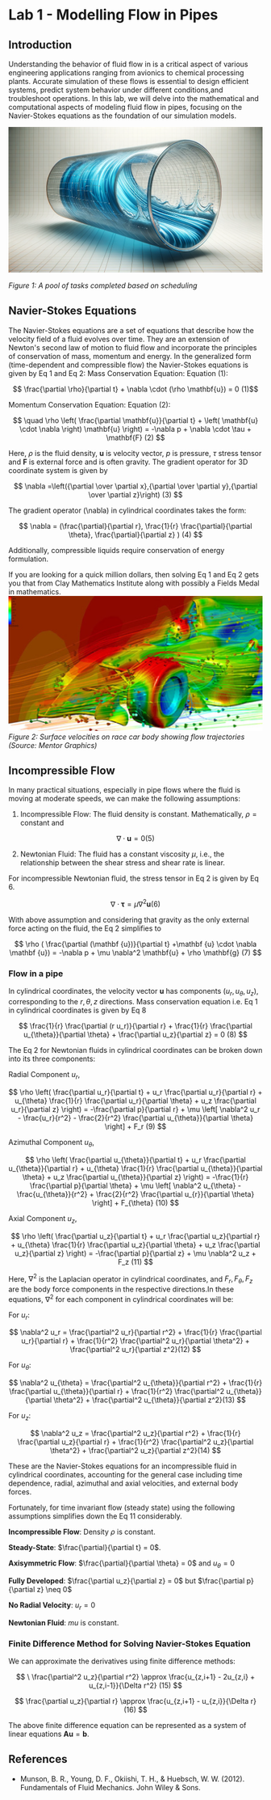 # Lab 1 - Modelling Flow in Pipes

## Introduction

Understanding the behavior of fluid flow in is a critical aspect of various engineering applications ranging from avionics to chemical processing plants. Accurate simulation of these flows is essential to design efficient systems, predict system behavior under different conditions,and troubleshoot operations. In this lab, we will delve into the mathematical and computational aspects of modeling fluid flow in pipes, focusing on the Navier-Stokes equations as the foundation of our simulation models.

![alt text](images/LaminarFlow.png)

_Figure 1: A pool of tasks completed based on scheduling_

## Navier-Stokes Equations

The Navier-Stokes equations are a set of equations that describe how the velocity field of a fluid evolves over time. They are an extension of Newton's second law of motion to fluid flow and incorporate the principles of conservation of mass, momentum and energy. In
the generalized form (time-dependent and compressible flow) the Navier-Stokes equations is given by Eq 1 and Eq 2:
Mass Conservation Equation:
Equation (1):

$$ \frac{\partial \rho}{\partial t} + \nabla \cdot (\rho \mathbf{u}) = 0 (1)$$

Momentum Conservation Equation:
Equation (2):

$$
 \quad \rho \left( \frac{\partial \mathbf{u}}{\partial t} + \left( \mathbf{u} \cdot \nabla \right) \mathbf{u} \right) = -\nabla p + \nabla \cdot \tau + \mathbf{F}    (2)
$$

Here, $\rho$ is the fluid density, $\mathbf{u}$ is velocity vector, $p$ is pressure, $\tau$ stress tensor and $\mathbf  {F}$ is external force and is often gravity. The gradient operator for 3D coordinate system is given by

$$
\nabla =\left({\partial  \over \partial x},{\partial  \over \partial y},{\partial  \over \partial z}\right)  (3)
$$

The gradient operator \(\nabla\) in cylindrical coordinates takes the form:

$$
\nabla = (\frac{\partial}{\partial r}, \frac{1}{r} \frac{\partial}{\partial \theta}, \frac{\partial}{\partial z}  ) (4)
$$

Additionally, compressible liquids require conservation of energy formulation.

If you are looking for a quick million dollars, then solving Eq 1 and Eq 2 gets you that from Clay Mathematics Institute along with possibly a Fields Medal in mathematics.
![alt text](images/Surface-Velocities-on-race-car.png)
_Figure 2: Surface velocities on race car body showing flow trajectories (Source: Mentor Graphics)_

## Incompressible Flow

In many practical situations, especially in pipe flows where the fluid is moving at moderate speeds, we can make the following assumptions:

1. Incompressible Flow: The fluid density is constant. Mathematically, $\rho = \text{constant}$ and

$$\nabla \cdot \mathbf{u} = 0 (5)$$

2. Newtonian Fluid: The fluid has a constant viscosity $\mu$, i.e., the relationship between the shear stress and shear rate is linear.

For incompressible Newtonian fluid, the stress tensor in Eq 2 is given by Eq 6.

$$
\nabla \cdot \boldsymbol \tau = \mu \nabla ^ 2 \mathbf{u} (6)
$$

With above assumption and considering that gravity as the only external force acting on the fluid, the Eq 2 simplifies to

$$
\rho  ( \frac{\partial (\mathbf {u})}{\partial t} +\mathbf {u} \cdot \nabla \mathbf {u}) = -\nabla p + \mu \nabla^2 \mathbf{u} + \rho \mathbf{g} (7)
$$

### Flow in a pipe

In cylindrical coordinates, the velocity vector $\mathbf{u}$ has components $(u_r, u_{\theta}, u_z)$, corresponding to the $r, \theta, z$ directions. Mass conservation equation i.e. Eq 1 in cylindrical coordinates is given by Eq 8

$$
\frac{1}{r} \frac{\partial (r u_r)}{\partial r} + \frac{1}{r} \frac{\partial u_{\theta}}{\partial \theta} + \frac{\partial u_z}{\partial z} = 0 (8)
$$

The Eq 2 for Newtonian fluids in cylindrical coordinates can be broken down into its three components:

Radial Component $u_r$,

$$
\rho \left( \frac{\partial u_r}{\partial t} + u_r \frac{\partial u_r}{\partial r} + u_{\theta} \frac{1}{r} \frac{\partial u_r}{\partial \theta} + u_z \frac{\partial u_r}{\partial z} \right) = -\frac{\partial p}{\partial r} + \mu \left[ \nabla^2 u_r - \frac{u_r}{r^2} - \frac{2}{r^2} \frac{\partial u_{\theta}}{\partial \theta} \right] + F_r
(9)
$$

Azimuthal Component $u_{\theta}$,

$$
\rho \left( \frac{\partial u_{\theta}}{\partial t} + u_r \frac{\partial u_{\theta}}{\partial r} + u_{\theta} \frac{1}{r} \frac{\partial u_{\theta}}{\partial \theta} + u_z \frac{\partial u_{\theta}}{\partial z} \right) = -\frac{1}{r} \frac{\partial p}{\partial \theta} + \mu \left[ \nabla^2 u_{\theta} - \frac{u_{\theta}}{r^2} + \frac{2}{r^2} \frac{\partial u_{r}}{\partial \theta} \right] + F_{\theta}
(10)
$$

Axial Component $u_z$,

$$
\rho \left( \frac{\partial u_z}{\partial t} + u_r \frac{\partial u_z}{\partial r} + u_{\theta} \frac{1}{r} \frac{\partial u_z}{\partial \theta} + u_z \frac{\partial u_z}{\partial z} \right) = -\frac{\partial p}{\partial z} + \mu \nabla^2 u_z + F_z (11)
$$

Here, $\nabla^2$ is the Laplacian operator in cylindrical coordinates, and $F_r, F_\theta, F_z$ are the body force components in the respective directions.In these equations, $\nabla^2$ for each component in cylindrical coordinates will be:

For $u_r$:

$$
\nabla^2 u_r = \frac{\partial^2 u_r}{\partial r^2} + \frac{1}{r} \frac{\partial u_r}{\partial r} + \frac{1}{r^2} \frac{\partial^2 u_r}{\partial \theta^2} + \frac{\partial^2 u_r}{\partial z^2}(12)
$$

For $u_\theta$:

$$
\nabla^2 u_{\theta} = \frac{\partial^2 u_{\theta}}{\partial r^2} + \frac{1}{r} \frac{\partial u_{\theta}}{\partial r} + \frac{1}{r^2} \frac{\partial^2 u_{\theta}}{\partial \theta^2} + \frac{\partial^2 u_{\theta}}{\partial z^2}(13)
$$

For $u_z$:

$$
\nabla^2 u_z = \frac{\partial^2 u_z}{\partial r^2} + \frac{1}{r} \frac{\partial u_z}{\partial r} + \frac{1}{r^2} \frac{\partial^2 u_z}{\partial \theta^2} + \frac{\partial^2 u_z}{\partial z^2}(14)
$$

These are the Navier-Stokes equations for an incompressible fluid in cylindrical coordinates, accounting for the general case including time dependence, radial, azimuthal and axial velocities, and external body forces.

Fortunately, for time invariant flow (steady state) using the following assumptions simplifies down the Eq 11 considerably.

**Incompressible Flow**: Density $\rho$ is constant.

**Steady-State**: $\frac{\partial}{\partial t} = 0$.

**Axisymmetric Flow**: $\frac{\partial}{\partial \theta} = 0$ and $u_\theta = 0$

**Fully Developed**: $\frac{\partial u_z}{\partial z} = 0$ but $\frac{\partial p}{\partial z} \neq 0$

**No Radial Velocity**: $u_r = 0$

**Newtonian Fluid**: $mu$ is constant.

### Finite Difference Method for Solving Navier-Stokes Equation

We can approximate the derivatives using finite difference methods:

$$
\
\frac{\partial^2 u_z}{\partial r^2} \approx \frac{u_{z,i+1} - 2u_{z,i} + u_{z,i-1}}{\Delta r^2} (15)
$$

$$
\frac{\partial u_z}{\partial r} \approx \frac{u_{z,i+1} - u_{z,i}}{\Delta r} (16)
$$

The above finite difference equation can be represented as a system of linear equations $\mathbf{Au} = \mathbf{b}$.

## References

- Munson, B. R., Young, D. F., Okiishi, T. H., & Huebsch, W. W. (2012). Fundamentals of Fluid Mechanics. John Wiley & Sons.

